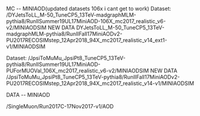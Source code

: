 MC -- MINIAOD(updated datasets 106x i cant get to work)
Dataset: /DYJetsToLL_M-50_TuneCP5_13TeV-madgraphMLM-pythia8/RunIISummer19UL17MiniAOD-106X_mc2017_realistic_v6-v2/MINIAODSIM
NEW DATA DYJetsToLL_M-50_TuneCP5_13TeV-madgraphMLM-pythia8/RunIIFall17MiniAODv2-PU2017RECOSIMstep_12Apr2018_94X_mc2017_realistic_v14_ext1-v1/MINIAODSIM


Dataset: /JpsiToMuMu_JpsiPt8_TuneCP5_13TeV-pythia8/RunIISummer19UL17MiniAOD-PUForMUOVal_106X_mc2017_realistic_v6-v2/MINIAODSIM
NEW DATA   /JpsiToMuMu_JpsiPt8_TuneCP5_13TeV-pythia8/RunIIFall17MiniAODv2-PU2017RECOSIMstep_12Apr2018_94X_mc2017_realistic_v14-v1/MINIAODSIM 


DATA -- MINIAOD

/SingleMuon/Run2017C-17Nov2017-v1/AOD

